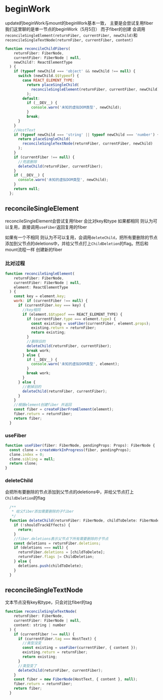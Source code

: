 # beginWork

update的beginWork与mount的beginWork基本一致，
主要是会尝试复用fiber
我们这里聊的是单一节点的beginWork（5月5日）
而子fiber的创建 会调用`reconcileSingleElement(returnFiber, currentFiber, newChild)`和`reconcileSingleTextNode(returnFiber, currentFiber, content)`

```js
function reconcileChildFibers(
    returnFiber: FiberNode,
    currentFiber: FiberNode | null,
    newChild?: ReactElementType
  ) {
    if (typeof newChild === 'object' && newChild !== null) {
      switch (newChild.$$typeof) {
        case REACT_ELEMENT_TYPE:
          return placeSingleChild(
            reconcileSingleElement(returnFiber, currentFiber, newChild)
          );
        default:
          if (__DEV__) {
            console.warn('未知的虚拟DOM类型', newChild);
          }
          break;
      }
    }
    //HostText
    if (typeof newChild === 'string' || typeof newChild === 'number') {
      return placeSingleChild(
        reconcileSingleTextNode(returnFiber, currentFiber, newChild)
      );
    }
    if (currentFiber !== null) {
      //兜底删除
      deleteChild(returnFiber, currentFiber);
    }
    if (__DEV__) {
      console.warn('未知的虚拟DOM类型', newChild);
    }
    return null;
  };

```

## reconcileSingleElement

reconcileSingleElement会尝试复用fiber
会比对key和type 如果都相同 则认为可以复用，直接调用`useFiber`返回复用的fiber

如果有一个不相同 则认为不可以复用，会调用`deleteChild`，把所有要删除的节点添加到父节点的deletions中，并给父节点打上`ChildDeletion`的flag。然后和mount流程一样 创建新的fiber

### 比对过程

```js
function reconcileSingleElement(
    returnFiber: FiberNode,
    currentFiber: FiberNode | null,
    element: ReactElementType
  ) {
    const key = element.key;
    work: if (currentFiber !== null) {
      if (currentFiber.key === key) {
        //key相同
        if (element.$$typeof === REACT_ELEMENT_TYPE) {
          if (currentFiber.type === element.type) {
            const existing = useFiber(currentFiber, element.props);
            existing.return = returnFiber;
            return existing;
          }
          //删除旧的
          deleteChild(returnFiber, currentFiber);
          break work;
        } else {
          if (__DEV__) {
            console.warn('未知的虚拟DOM类型', element);
          }
          break work;
        }
      } else {
        //删掉旧的
        deleteChild(returnFiber, currentFiber);
      }
    }
    //根据element创建fiber 并返回
    const fiber = createFiberFromElement(element);
    fiber.return = returnFiber;
    return fiber;
  }
```

### useFiber

```js
function useFiber(fiber: FiberNode, pendingProps: Props): FiberNode {
  const clone = createWorkInProgress(fiber, pendingProps);
  clone.index = 0;
  clone.sibling = null;
  return clone;
}
```

### deleteChild

会把所有要删除的节点添加到父节点的deletions中，并给父节点打上`ChildDeletion`的flag

```js
  /**
   * 给父fiber添加需要删除的子fiber
   */
  function deleteChild(returnFiber: FiberNode, childToDelete: FiberNode) {
    if (!shouldTrackEffects) {
      return;
    }
    //fiber.deletions表示父节点下所有需要删除的子节点
    const deletions = returnFiber.deletions;
    if (deletions === null) {
      returnFiber.deletions = [childToDelete];
      returnFiber.flags |= ChildDeletion;
    } else {
      deletions.push(childToDelete);
    }
  }
```

## reconcileSingleTextNode

文本节点没有key和type，只会对比fiber的tag

```js
function reconcileSingleTextNode(
    returnFiber: FiberNode,
    currentFiber: FiberNode | null,
    content: string | number
  ) {
    if (currentFiber !== null) {
      if (currentFiber.tag === HostText) {
        //类型没变
        const existing = useFiber(currentFiber, { content });
        existing.return = returnFiber;
        return existing;
      }
      //类型变了
      deleteChild(returnFiber, currentFiber);
    }
    const fiber = new FiberNode(HostText, { content }, null);
    fiber.return = returnFiber;
    return fiber;
  }
```
